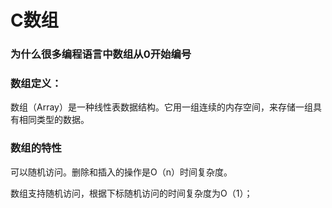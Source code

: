 # C数组
### 为什么很多编程语言中数组从0开始编号

### 数组定义：

数组（Array）是一种线性表数据结构。它用一组连续的内存空间，来存储一组具有相同类型的数据。

### 数组的特性

可以随机访问。删除和插入的操作是O（n）时间复杂度。

数组支持随机访问，根据下标随机访问的时间复杂度为O（1）；

